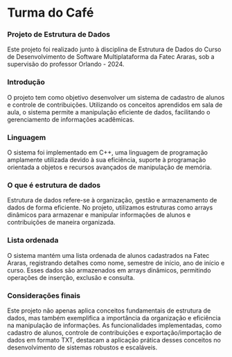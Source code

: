 # Turma do Café

### Projeto de Estrutura de Dados

Este projeto foi realizado junto à disciplina de Estrutura de Dados do Curso de Desenvolvimento de Software Multiplataforma da Fatec Araras, sob a supervisão do professor Orlando - 2024.

### Introdução
O projeto tem como objetivo desenvolver um sistema de cadastro de alunos e controle de contribuições. Utilizando os conceitos aprendidos em sala de aula, o sistema permite a manipulação eficiente de dados, facilitando o gerenciamento de informações acadêmicas.

### Linguagem
O sistema foi implementado em C++, uma linguagem de programação amplamente utilizada devido à sua eficiência, suporte à programação orientada a objetos e recursos avançados de manipulação de memória.

### O que é estrutura de dados
Estrutura de dados refere-se à organização, gestão e armazenamento de dados de forma eficiente. No projeto, utilizamos estruturas como arrays dinâmicos para armazenar e manipular informações de alunos e contribuições de maneira organizada.

### Lista ordenada
O sistema mantém uma lista ordenada de alunos cadastrados na Fatec Araras, registrando detalhes como nome, semestre de início, ano de início e curso. Esses dados são armazenados em arrays dinâmicos, permitindo operações de inserção, exclusão e consulta.

### Considerações finais
Este projeto não apenas aplica conceitos fundamentais de estrutura de dados, mas também exemplifica a importância da organização e eficiência na manipulação de informações. As funcionalidades implementadas, como cadastro de alunos, controle de contribuições e exportação/importação de dados em formato TXT, destacam a aplicação prática desses conceitos no desenvolvimento de sistemas robustos e escaláveis.
